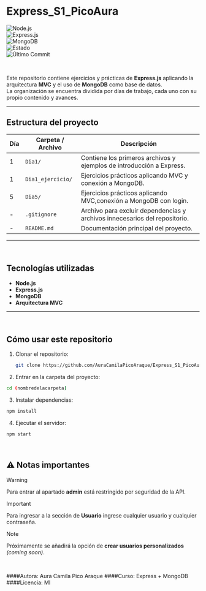 # Express_S1_PicoAura

![Node.js](https://img.shields.io/badge/Node.js-v18-339933?style=for-the-badge&logo=node.js&logoColor=white)  
![Express.js](https://img.shields.io/badge/Express.js-MVC-000000?style=for-the-badge&logo=express&logoColor=white)  
![MongoDB](https://img.shields.io/badge/MongoDB-v6-47A248?style=for-the-badge&logo=mongodb&logoColor=white)  
![Estado](https://img.shields.io/badge/Estado-En%20desarrollo-FFD700?style=for-the-badge&logo=progress&logoColor=black)  
![Último Commit](https://img.shields.io/github/last-commit/AuraCamilaPicoAraque/Express_S1_PicoAura?style=for-the-badge&color=blueviolet&logo=github)

<br>

Este repositorio contiene ejercicios y prácticas de **Express.js** aplicando la arquitectura **MVC** y el uso de **MongoDB** como base de datos.  
La organización se encuentra dividida por días de trabajo, cada uno con su propio contenido y avances.


---

## Estructura del proyecto

| Día  | Carpeta / Archivo   | Descripción                                                                 |
|------|---------------------|-----------------------------------------------------------------------------|
| 1    | `Dia1/`             | Contiene los primeros archivos y ejemplos de introducción a Express.        |
| 1    | `Dia1_ejercicio/`   | Ejercicios prácticos aplicando MVC y conexión a MongoDB.                    |
| 5    | `Dia5/`             | Ejercicios prácticos aplicando MVC,conexión a MongoDB con login.            |
| -    | `.gitignore`        | Archivo para excluir dependencias y archivos innecesarios del repositorio.  |
| -    | `README.md`         | Documentación principal del proyecto.                                       |

---

<br>

## Tecnologías utilizadas

- **Node.js**
- **Express.js**
- **MongoDB**
- **Arquitectura MVC**

---

<br>

## Cómo usar este repositorio

1. Clonar el repositorio:
   ```bash
   git clone https://github.com/AuraCamilaPicoAraque/Express_S1_PicoAura.git
   ```


2. Entrar en la carpeta del proyecto:

```bash
cd (nombredelacarpeta)
```

3. Instalar dependencias:

```bash
npm install
```

4. Ejecutar el servidor:
```bash
npm start
```
<br>

## ⚠️ Notas importantes

> [!WARNING]  
> Para entrar al apartado **admin** está restringido por seguridad de la API.

> [!IMPORTANT]  
> Para ingresar a la sección de **Usuario** ingrese cualquier usuario y cualquier contraseña.

> [!NOTE]  
> Próximamente se añadirá la opción de **crear usuarios personalizados** _(coming soon)_.


<br>

####Autora: Aura Camila Pico Araque
####Curso: Express + MongoDB
####Licencia: MI